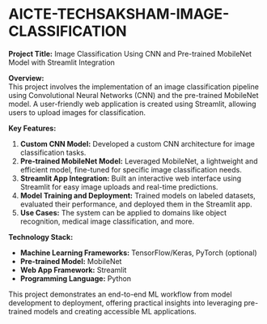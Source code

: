 # AICTE-TECHSAKSHAM-IMAGE-CLASSIFICATION
**Project Title:** Image Classification Using CNN and Pre-trained MobileNet Model with Streamlit Integration  

**Overview:**  
This project involves the implementation of an image classification pipeline using Convolutional Neural Networks (CNN) and the pre-trained MobileNet model. A user-friendly web application is created using Streamlit, allowing users to upload images for classification.  

**Key Features:**  
1. **Custom CNN Model:** Developed a custom CNN architecture for image classification tasks.  
2. **Pre-trained MobileNet Model:** Leveraged MobileNet, a lightweight and efficient model, fine-tuned for specific image classification needs.  
3. **Streamlit App Integration:** Built an interactive web interface using Streamlit for easy image uploads and real-time predictions.  
4. **Model Training and Deployment:** Trained models on labeled datasets, evaluated their performance, and deployed them in the Streamlit app.  
5. **Use Cases:** The system can be applied to domains like object recognition, medical image classification, and more.  

**Technology Stack:**  
- **Machine Learning Frameworks:** TensorFlow/Keras, PyTorch (optional)  
- **Pre-trained Model:** MobileNet  
- **Web App Framework:** Streamlit  
- **Programming Language:** Python  

This project demonstrates an end-to-end ML workflow from model development to deployment, offering practical insights into leveraging pre-trained models and creating accessible ML applications.
